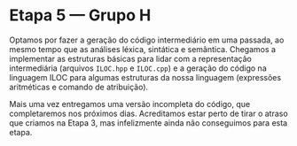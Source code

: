 # Etapa 5 — Grupo H

Optamos por fazer a geração do código intermediário em uma passada, ao mesmo tempo que as análises léxica, sintática e semântica. Chegamos a implementar as estruturas básicas para lidar com a representação intermediária (arquivos `ILOC.hpp` e `ILOC.cpp`) e a geração do código na linguagem ILOC para algumas estruturas da nossa linguagem (expressões aritméticas e comando de atribuição).

Mais uma vez entregamos uma versão incompleta do código, que completaremos nos próximos dias. Acreditamos estar perto de tirar o atraso que criamos na Etapa 3, mas infelizmente ainda não conseguimos para esta etapa.